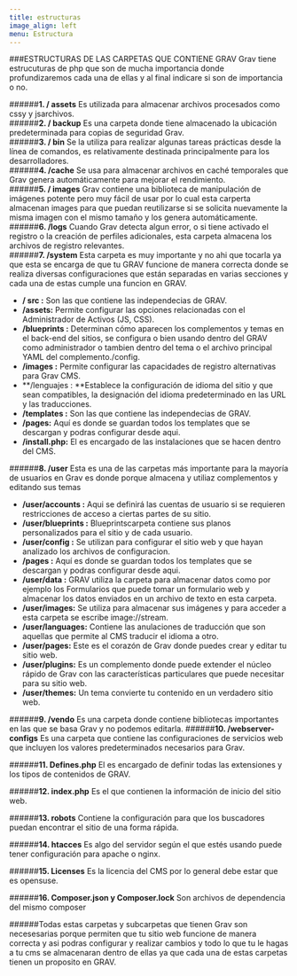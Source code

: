 ```yaml
---
title: estructuras
image_align: left
menu: Estructura
---
```


###ESTRUCTURAS DE LAS CARPETAS QUE CONTIENE GRAV
Grav tiene estrucuturas de php que son de mucha importancia donde profundizaremos cada una de ellas y al final indicare si son de importancia o no.

######**1.     / assets** Es utilizada para almacenar archivos procesados como cssy y jsarchivos.<br>
######**2. 	/ backup** Es una carpeta donde tiene almacenado la ubicación predeterminada para copias de seguridad Grav.<br>
######**3. 	/ bin** Se la utiliza para realizar algunas tareas prácticas desde la línea de comandos, es relativamente destinada principalmente para los desarrolladores.<br>
######**4. 	/cache** Se usa para almacenar archivos en caché temporales que Grav genera automáticamente para mejorar el rendimiento.<br>
######**5. / images** Grav contiene una biblioteca de manipulación de imágenes potente pero muy fácil de usar por lo cual esta carperta almacenan images para que puedan reutilizarse si se solicita nuevamente la misma imagen con el mismo tamaño y los genera automáticamente.<br>
######**6. /logs** Cuando Grav detecta algun error, o si tiene activado el registro o la creación de perfiles adicionales, esta carpeta almacena los archivos de registro relevantes.<br>
######**7. /system** Esta carpeta es muy importante y no ahi que tocarla ya que esta se encarga de que tu GRAV funcione de manera correcta donde se realiza diversas configuraciones que están separadas en varias secciones y cada una de estas cumple una funcion en GRAV.

* **/ src :** Son las que contiene las independecias de GRAV.
* **/assets:** Permite configurar las opciones relacionadas con el Administrador de Activos (JS, CSS).
* **/blueprints :** Determinan cómo aparecen los complementos y temas en el back-end del sitios, se configura o bien usando dentro del GRAV como administrador o tambien dentro del tema o el archivo principal YAML del complemento./config.
* **/images :** Permite configurar las capacidades de registro alternativas para Grav CMS.
* **/lenguajes : **Establece la configuración de idioma del sitio y que sean compatibles, la designación del idioma predeterminado en las URL y las traducciones.
* **/templates :** Son las que contiene las independecias de GRAV.
* **/pages:** Aquí es donde se guardan todos los templates que se descargan y podras configurar desde aqui.
* **/install.php:** El es encargado de las instalaciones que se hacen dentro del CMS. 

######**8. /user** Esta es una de las carpetas más importante para la mayoría de usuarios en Grav es donde porque almacena y utiliaz complementos y editando sus temas

* **/user/accounts :** Aqui se definirá las cuentas de usuario si se requieren restricciones de acceso a ciertas partes de su sitio.
* **/user/blueprints :** Blueprintscarpeta contiene sus planos personalizados para el sitio y de cada usuario.
* **/user/config :** Se utilizan para configurar el sitio web y que hayan analizado los archivos de configuracion.
* **/pages :** Aquí es donde se guardan todos los templates que se descargan y podras configurar desde aqui.
* **/user/data :** GRAV utiliza la carpeta para almacenar datos como por ejemplo los Formularios que puede tomar un formulario web y almacenar los datos enviados en un archivo de texto en esta carpeta.
* **/user/images:** Se utiliza para almacenar sus imágenes y para acceder a esta carpeta se escribe image://stream.
* **/user/languages:** Contiene las anulaciones de traducción que son aquellas que permite al CMS traducir el idioma a otro.
* **/user/pages:** Este es el corazón de Grav donde puedes crear y editar tu sitio web.
* **/user/plugins:** Es un complemento donde puede extender el núcleo rápido de Grav con las características particulares que puede necesitar para su sitio web.
* **/user/themes:** Un tema convierte tu contenido en un verdadero sitio web. 

######**9. /vendo** Es una carpeta donde contiene bibliotecas importantes en las que se basa Grav y no podemos editarla.
######**10. /webserver-configs** Es una carpeta que contiene las configuraciones de servicios web que incluyen los valores predeterminados necesarios para Grav.

######**11. Defines.php** El es encargado de definir todas las extensiones y los tipos de contenidos de GRAV.

######**12. index.php** Es el que contienen la información de inicio del sitio web.

######**13. robots** Contiene la configuración para que los buscadores puedan encontrar el sitio de una forma rápida.

######**14.  htacces** Es algo del servidor según el que estés usando puede tener configuración para apache o nginx.

######**15. Licenses** Es la licencia del CMS por lo general debe estar que es opensuse.

######**16. Composer.json y Composer.lock** Son archivos de dependencia del mismo composer

######Todas estas carpetas y subcarpetas que tienen Grav son necesesarias porque permiten que tu sitio web funcione de manera correcta y asi podras configurar y realizar cambios y todo lo que tu le hagas a tu cms se almacenaran dentro de ellas ya que cada una de estas carpetas tienen un proposito en GRAV.